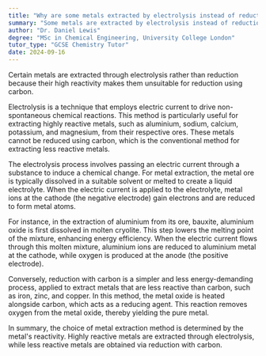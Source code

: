 ```yaml
---
title: "Why are some metals extracted by electrolysis instead of reduction?"
summary: "Some metals are extracted by electrolysis instead of reduction because they are too reactive to be reduced using carbon."
author: "Dr. Daniel Lewis"
degree: "MSc in Chemical Engineering, University College London"
tutor_type: "GCSE Chemistry Tutor"
date: 2024-09-16
---
```


Certain metals are extracted through electrolysis rather than reduction because their high reactivity makes them unsuitable for reduction using carbon.

Electrolysis is a technique that employs electric current to drive non-spontaneous chemical reactions. This method is particularly useful for extracting highly reactive metals, such as aluminium, sodium, calcium, potassium, and magnesium, from their respective ores. These metals cannot be reduced using carbon, which is the conventional method for extracting less reactive metals.

The electrolysis process involves passing an electric current through a substance to induce a chemical change. For metal extraction, the metal ore is typically dissolved in a suitable solvent or melted to create a liquid electrolyte. When the electric current is applied to the electrolyte, metal ions at the cathode (the negative electrode) gain electrons and are reduced to form metal atoms.

For instance, in the extraction of aluminium from its ore, bauxite, aluminium oxide is first dissolved in molten cryolite. This step lowers the melting point of the mixture, enhancing energy efficiency. When the electric current flows through this molten mixture, aluminium ions are reduced to aluminium metal at the cathode, while oxygen is produced at the anode (the positive electrode).

Conversely, reduction with carbon is a simpler and less energy-demanding process, applied to extract metals that are less reactive than carbon, such as iron, zinc, and copper. In this method, the metal oxide is heated alongside carbon, which acts as a reducing agent. This reaction removes oxygen from the metal oxide, thereby yielding the pure metal.

In summary, the choice of metal extraction method is determined by the metal's reactivity. Highly reactive metals are extracted through electrolysis, while less reactive metals are obtained via reduction with carbon.
    